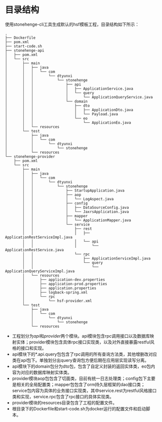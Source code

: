 # 目录结构

使用stonehenge-cli工具生成默认的hsf模板工程，目录结构如下所示：

```
.
├── Dockerfile
├── pom.xml
├── start-code.sh
├── stonehenge-api
│   ├── pom.xml
│   └── src
│       ├── main
│       │   ├── java
│       │   │   └── com
│       │   │       └── dtyunxi
│       │   │           └── stonehenge
│       │   │               ├── api
│       │   │               │   ├── ApplicationService.java
│       │   │               │   └── query
│       │   │               │       └── ApplicationQueryService.java
│       │   │               └── domain
│       │   │                   ├── dto
│       │   │                   │   ├── ApplicationDto.java
│       │   │                   │   └── Payload.java
│       │   │                   └── eo
│       │   │                       └── ApplicationEo.java
│       │   └── resources
│       └── test
│           ├── java
│           │   └── com
│           │       └── dtyunxi
│           │           └── stonehenge
│           └── resources
└── stonehenge-provider
    ├── pom.xml
    └── src
        ├── main
        │   ├── java
        │   │   └── com
        │   │       └── dtyunxi
        │   │           └── stonehenge
        │   │               ├── StartupApplication.java
        │   │               ├── aop
        │   │               │   └── LogAspect.java
        │   │               ├── config
        │   │               │   ├── DataSourceConfig.java
        │   │               │   └── JaxrsApplication.java
        │   │               ├── mapper
        │   │               │   └── ApplicationMapper.java
        │   │               └── service
        │   │                   ├── rest
        │   │                   │   ├── ApplicationRestServiceImpl.java
        │   │                   │   └── api
        │   │                   │       └── ApplicationRestService.java
        │   │                   └── rpc
        │   │                       ├── ApplicationServiceImpl.java
        │   │                       └── query
        │   │                           └── ApplicationQueryServiceImpl.java
        │   └── resources
        │       ├── application-dev.properties
        │       ├── application-prod.properties
        │       ├── application.properties
        │       ├── logback-spring.xml
        │       └── rpc
        │           └── hsf-provider.xml
        └── test
            ├── java
            │   └── com
            │       └── dtyunxi
            │           └── stonehenge
            └── resources
```

- 工程划分为*api*和*provider*两个模块。api模块包含rpc调用接口以及数据库映射实体；provider模块包含具体rpc接口实现类，以及对外直接暴露restful风格的接口和实现。
- api模块下的*.api.query包包含了rpc调用的所有查询方法类，其他增删改对应类在api包下。单独划分出query查询包方便后期在应用层实现读写分离。
- api模块下的domain包分为dto包，包含了自定义封装的返回实体类，eo包内容为对应的数据库映射实体类。
- provider模块aop包包含了切面类，目前有统一日志处理类；config包下主要是相关的全局配置类；mapper包包含了orm持久层框架的dao接口类；service包内容为具体的业务接口实现类，其中service.rest为restful风格接口类和实现，service.rpc包含了rpc接口的具体实现类。
- provider模块的resources目录包含了工程的配置文件。
- 根目录下的Dockerfile和start-code.sh为docker运行的配置文件和启动脚本。


